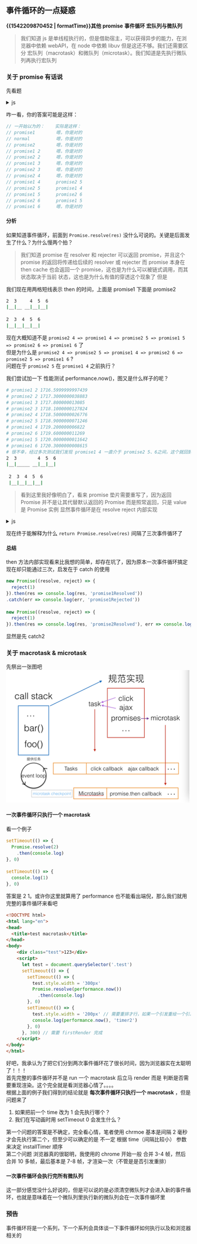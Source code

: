 ## 事件循环的一点疑惑

<b class="update-time">{{1542209870452 | formatTime}}</b><b class="type">其他</b>
<b class='kw'>promise</b> <b class='kw'>事件循环</b> <b class='kw'>宏队列与微队列</b>

> 我们知道 js 是单线程执行的，但是借助宿主，可以获得异步的能力，在浏览器中依赖 webAPI，在 node 中依赖 libuv
但是这还不够。我们还需要区分 宏队列（macrotask）和微队列（microtask）。我们知道是先执行微队列再执行宏队列

### 关于 promise 有话说

先看题

<details>
  <summary>js</summary>

  ```js
  new Promise(resolve => {
    console.log('promise1')
    resolve(1)
  }).then(res => {
    console.log('promise1', ++res)
    performance.now()
    return res
  }).then(res => {
    console.log('promise1', ++res)
    return Promise.resolve(res) // 注意这里不一样
  }).then(res => {
    console.log('promise1', ++res)
    return res
  }).then(res => {
    console.log('promise1', ++res)
    return res
  }).then(res => {
    console.log('promise1', ++res)
    return res
  })

  console.log('normal')

  new Promise(resolve => {
    console.log('promise2')
    resolve(1)
  }).then(res => {
    console.log('promise2', ++res)
    return res
  }).then(res => {
    console.log('promise2', ++res)
    return res
  }).then(res => {
    console.log('promise2', ++res)
    return res
  }).then(res => {
    console.log('promise2', ++res)
    return res
  }).then(res => {
    console.log('promise2', ++res)
    return res
  })
  ```

</details>


咋一看，你的答案可能是这样：

```js
// 一开始以为的：    实际是这样：
// promise1        嗯，你是对的
// normal          嗯，你是对的
// promise2        嗯，你是对的
// promise1 2      嗯，你是对的
// promise2 2      嗯，你是对的
// promise1 3      嗯，你是对的
// promise2 3      嗯，你是对的
// promise2 4      嗯，你是对的
// promise1 4      promise2 5
// promise2 5      promise1 4
// promise1 5      promise2 6
// promise2 6      promise1 5
// promise1 6      嗯，你是对的
```

#### 分析

如果知道事件循环，前面到 `Promise.resolve(res)` 没什么可说的。关键是后面发生了什么？为什么慢两个拍？

> 我们知道 promise 在 resolver 和 rejecter 可以返回 promise，并且这个 promise 的返回将传递给后续的 resolver 或 rejecter
而 promise 本身在 then cache 也会返回一个 promise，这也是为什么可以被链式调用，而其状态取决于当前 状态，这也是为什么有值的穿透这个现象了
但是

我们现在用两格短线表示 then 的时间，上面是 promise1 下面是 promise2

```sh
2  3     4  5  6
|__|__ __|__|__|

2  3  4  5  6
|__|__|__|__|
```

现在大概知道不是 `promise2 4 => promise1 4 => promise2 5 => promise1 5 => promise2 6 => promise1 6` 了  
但是为什么是 `promise2 4 => promise2 5 => promise1 4 => promise2 6 => promise2 5 => promise1 6` ?  
问题在于 `promise2 5` 在 `promise1 4` 之前执行？  

我们尝试加一下 性能测试 performance.now()，图又是什么样子的呢？

```sh
# promise1 2 1716.5999999997439
# promise2 2 1717.3000000038883
# promise1 3 1717.800000013085
# promise2 3 1718.1000000127824
# promise2 4 1718.5000000026776
# promise2 5 1718.9000000071246
# promise1 4 1719.200000006822
# promise2 6 1719.600000011269
# promise1 5 1720.0000000011642
# promise1 6 1720.3000000008615
# 很不幸，经过多次测试我们发现 promise1 4 一直介于 promise2 5、6之间，这个就回到事件循环本质上了，每一个 then 都是在微队列的一个切片上，不会重合，所以上面的图如下：
2  3        4  5  6
|__|_____ __|__|__|

 2  3  4  5  6
 |__|__|__|__|
```

> 看到这里我好像明白了，看来 promise 垫片需要重写了，因为返回 Promise 并不是让其代替默认返回的 Promise 而是照常返回，只是 value 是 Promise 实例
显然事件循环是在 resolve reject 内部实现

<details>
  <summary>js</summary>

  ```js
  Promise.resolve = function(result) {
    return new Promise(resolve => {
      if (result && result.constructor === Promise) {
        result.then(resolve)
      } else {
        resolve(result)
      }
    })
  }

  Promise.prototype.then = function(fn, fn2) {
    // 省略状态判断
    return Promise.resolve(fn(this.data))
  }

  // 可能还是懵的，那我们再来看 返回 Promise.resolve(res)即 result就是 Promise.resolve(res)
  Promise.resolve = function(result) {
    return new Promise(resolve => {
      if (result && result.constructor === Promise) {
        // Promise.resolve(res).then(resolve)
        let pro = Promise.resolve(res) // Promise.resolve 内部调用一次 resolve
        pro.then(fn) // then 内部调用 Promise.resolve, Promise.resolve 调用 resolve 两次了
        // 这里 fn 就是 resolve 一共三次，所以间隔了三次事件循环
      } else {
        resolve(result)
      }
    })
  }
  ```

</details>

现在终于能解释为什么 `return Promise.resolve(res)` 间隔了三次事件循环了

#### 总结

then 方法内部实现看来比我想的简单，却存在坑了，因为原本一次事件循环搞定现在却只能通过三次，启发在于 catch 的使用

```js
new Promise((resolve, reject) => {
  reject(1)
}).then(res => console.log(res, 'promise1Resolved'))
.catch(err => console.log(err, 'promise1Rejected'))

new Promise((resolve, reject) => {
  reject(1)
}).then(res => console.log(res, 'promise2Resolved'), err => console.log(err, 'promise2Rejected'))
```

显然是先 catch2

### 关于 macrotask & microtask

先祭出一张图吧  
<img src="../assets/imgs/eventLoop.jpg" width="500px" />

#### 一次事件循环只执行一个 macrotask

看一个例子

```js
setTimeout(() => {
  Promise.resolve(2)
    .then(console.log)
}, 0)

setTimeout(() => {
  console.log(1)
}, 0)
```

答案是 2 1。或许你这里就算用了 performance 也不能看出端倪，那么我们就用完整的事件循环来看吧

```html
<!DOCTYPE html>
<html lang="en">
<head>
  <title>test macrotask</title>
</head>
<body>
    <div class="test">123</div>
    <script>
      let test = document.querySelector('.test')
      setTimeout(() => {
        setTimeout(() => {
          test.style.width = '300px'
          Promise.resolve(performance.now())
            .then(console.log)
        }, 0)
        setTimeout(() => {
          test.style.width = '200px' // 需要重排才行，如果一个引发重绘一个引发重排也不会 render
          console.log(performance.now(), 'timer2')
        }, 0)
      }, 300) // 需要 firstRender 完成
    </script>
</body>
</html>
```

好吧，我承认为了把它们分到两次事件循环花了很长时间，因为浏览器实在太聪明了！！！  
首先完整的事件循环并不是 run 一个 macrotask 后立马 render 而是 判断是否需要重现渲染。这个完全就是看浏览器心情了。。。。  
根据上面的例子我们得到的结论就是 **每次事件循环只执行一个 macrotask** ，但是问题来了

1. 如果把前一个 time 改为 1 会先执行哪个？
2. 我们在写动画时用 setTimeout 0 会发生什么？

第一个问题的答案是不确定，完全看心情，笔者使用 chrmoe 基本是间隔 2 毫秒才会先执行第二个，但至少可以确定的是 不一定 根据 time（间隔比较小） 参数来决定 installTimer 顺序  
第二个问题 浏览器真的很聪明，我使用的 chrome 开始一般 合并 3-4 帧，然后 合并 10 多帧，最后基本是 7-8 帧，才渲染一次（不管是是否引发重排）

#### 一次事件循环会执行完所有微队列

这一部分感觉没什么好说的，但是可以说的是必须清空微队列才会进入新的事件循环，也就是意味着在一个微队列里执行新的微队列会在一次事件循环里

### 预告

事件循环将是一个系列，下一个系列会具体谈一下事件循环如何执行以及和浏览器相关的
